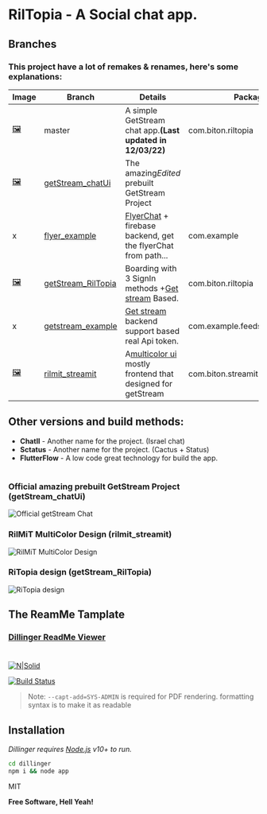 # **RilTopia - A Social chat app.**

[//]: #
## Branches

### This project have a lot of remakes & renames, here's some explanations:


| Image                                              | Branch                                                                                              | Details                                                                                    | Package                            |
| ---------------------------------------------------- | ----------------------------------------------------------------------------------------------------- | -------------------------------------------------------------------------------------------- | ------------------------------------ |
| [🖼️](https://i.ibb.co/ySF627R/Screenshot-1.png)  | master                                                                                              | A simple GetStream chat app.**(Last updated in 12/03/22)**                                 | com.biton.riltopia                 |
| [🖼️](https://i.ibb.co/80HFj02/sdk-hero-v4-1.png) | [getStream_chatUi](https://github.com/idan054/RilTopia-A_Social_Chat_App/tree/getStream_chatUi)     | The amazing*Edited* prebuilt GetStream Project                                             |                                    |
| x                                                  | [flyer_example](https://github.com/idan054/RilTopia-A_Social_Chat_App/tree/flyer_example)           | [FlyerChat](https://flyer.chat/) + firebase backend, get the flyerChat from path...        | com.example                        |
| [🖼️](https://i.ibb.co/GnhZq3y/download.png)      | [getStream_RilTopia](https://github.com/idan054/RilTopia-A_Social_Chat_App/tree/getStream_RilTopia) | Boarding with 3 SignIn methods +[Get stream](https://getstream.io/) Based.                 | com.biton.riltopia                 |
| x                                                  | [getstream_example](https://github.com/idan054/RilTopia-A_Social_Chat_App/tree/getstream_example)   | [Get stream](https://getstream.io/) backend support based real Api token.                  | com.example.feeds_tutorial         |
| [🖼️](https://i.ibb.co/9pKCtpW/download.png)      | [rilmit_streamit](https://github.com/idan054/RilTopia-A_Social_Chat_App/tree/rilmit_streamit)       | A[multicolor ui](https://prnt.sc/ZgSno12Sd0w3) mostly frontend that designed for getStream | com.biton.streamit.rilmit_streamit |

## Other versions and build methods:

- **ChatIl** - Another name for the project. (Israel chat)
- **Sctatus** - Another name for the project. (Cactus + Status)
- **FlutterFlow** - A low code great technology for build the app.

# 

# 

### Official amazing prebuilt GetStream Project (getStream_chatUi)

![Official getStream Chat](https://i.ibb.co/80HFj02/sdk-hero-v4-1.png)

### RilMiT MultiColor Design (rilmit_streamit)

![RilMiT MultiColor Design](https://i.ibb.co/9pKCtpW/download.png)

### RiTopia design (getStream_RilTopia)

![RiTopia design](https://i.ibb.co/GnhZq3y/download.png)

## The ReamMe Tamplate

### [**Dillinger ReadMe Viewer**](https://dillinger.io/)

# 

[![N|Solid](https://cldup.com/dTxpPi9lDf.thumb.png)](https://nodesource.com/products/nsolid)

[![Build Status](https://travis-ci.org/joemccann/dillinger.svg?branch=master)](https://travis-ci.org/joemccann/dillinger)

> Note: `--capt-add=SYS-ADMIN` is required for PDF rendering.
> formatting syntax is to make it as readable

## Installation

_Dillinger requires [Node.js](https://nodejs.org/) v10+ to run._

```sh
cd dillinger
npm i && node app
```

MIT

**Free Software, Hell Yeah!**

[//]: #
[Twitter Bootstrap]: http://twitter.github.com/bootstrap/
[jQuery]: http://jquery.com
[PlMe]: https://github.com/joemccann/dillinger/tree/master/plugins/medium/README.md
[PlGa]: https://github.com/RahulHP/dillinger/blob/master/plugins/googleanalytics/README.md

